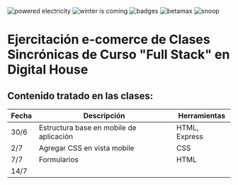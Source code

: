 <p>
  <img src="https://forthebadge.com/images/badges/powered-by-electricity.svg" alt="powered electricity"/>
  <img src="https://forthebadge.com/images/badges/winter-is-coming.svg" alt="winter is coming"/>
  <img src="https://forthebadge.com/images/badges/uses-badges.svg" alt="badges"/>
  <img src="https://forthebadge.com/images/badges/compatibility-betamax.svg" alt="betamax"/>
  <img src="https://forthebadge.com/images/badges/certified-snoop-lion.svg" alt="snoop"/>
</p>


# **Ejercitación e-comerce de Clases Sincrónicas de Curso "Full Stack" en Digital House** <br>



## Contenido tratado en las clases:

Fecha | Descripción | Herramientas
----- | ----------- | -----------
30/6 | Estructura base en mobile de aplicación | HTML, Express
2/7 | Agregar CSS en vista mobile | CSS
7/7 | Formularios | HTML
14/7 |  |
